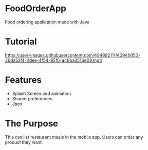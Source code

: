 # FoodOrderApp
Food ordering application made with Java

# Tutorial


https://user-images.githubusercontent.com/49489211/143940050-36da53f4-0dee-4f54-95f0-a48ba3516e09.mp4


# Features
- Splash Screen and animation
- Shared preferences
- Json
# The Purpose
This can list restaurant meals in the mobile app. Users can order any product they want.
